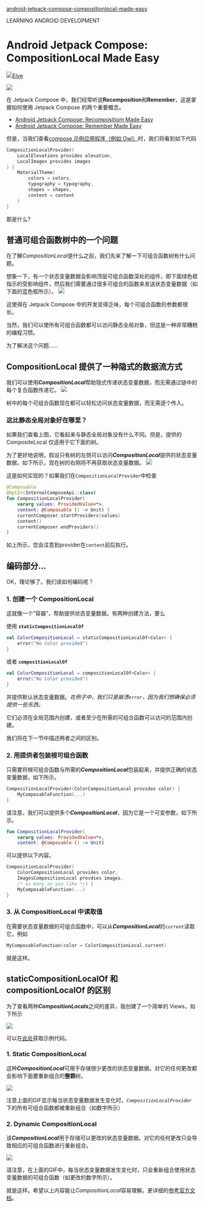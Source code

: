 [android-jetpack-compose-compositionlocal-made-easy](https://medium.com/mobile-app-development-publication/android-jetpack-compose-compositionlocal-made-easy-8632b201bfcd)

LEARNING ANDROID DEVELOPMENT
# Android Jetpack Compose: CompositionLocal Made Easy

![](https://miro.medium.com/fit/c/96/96/1*0wVPGGR_3FMoPVGzT4nbTw.png)[Elye](https://medium.com/mobile-app-development-publication/android-jetpack-compose-compositionlocal-made-easy-8632b201bfcd#:~:text=Jetpack%20Compose%20Easier-,Elye,-Follow)

![](https://miro.medium.com/max/1400/0*ERW3euwdn8vnLA0B)

在 Jetpack Compose 中，我们经常听说**Recomposition**和**Remember**，这是掌握如何使用 Jetpack Compose 的两个重要概念。

* [Android Jetpack Compose: Recompositiom Made Easy](https://medium.com/mobile-app-development-publication/android-jetpack-compose-compositionlocal-made-easy-8632b201bfcd)
* [Android Jetpack Compose: Remember Made Easy](https://medium.com/mobile-app-development-publication/android-jetpack-compose-remember-made-easy-8bd86a48536c)

但是，当我们查看[compose 示例应用程序（例如 Owl）](https://github.com/android/compose-samples)时，我们将看到如下代码
```kotlin
CompositionLocalProvider(
    LocalElevations provides elevation,
    LocalImages provides images
) {
    MaterialTheme(
        colors = colors,
        typography = typography,
        shapes = shapes,
        content = content
    )
}
```

那是什么?

## 普通可组合函数树中的一个问题
在了解*CompositionLocal*是什么之前，我们先来了解一下可组合函数树有什么问题。

想象一下，有一个状态变量数据会影响顶层可组合函数深处的组件，即下面绿色框指示的受影响组件，然后我们需要通过很多可组合的函数来发送状态变量数据（如下面的蓝色框所示）。
![](https://miro.medium.com/max/1400/1*SrWZsev9dPz2qNpekxD18A.png)

这使得在 Jetpack Compose 中的开发变得乏味，每个可组合函数的参数都很长。

当然，我们可以使所有可组合函数都可以访问静态全局对象，但这是一种非常糟糕的编程习惯。

为了解决这个问题......

## CompositionLocal 提供了一种隐式的数据流方式

我们可以使用***CompositionLocal***帮助隐式传递状态变量数据，而无需通过链中的每个复合函数传递它。
![](https://miro.medium.com/max/1400/1*0mGUmg_Cw0Mr333Oa59A6Q.png)

树中的每个可组合函数现在都可以轻松访问状态变量数据，而无需逐个传入。

### 这比静态全局对象好在哪里？
如果我们查看上图，它看起来与静态全局对象没有什么不同。但是，提供的 CompositeLocal 仅适用于它下面的树。

为了更好地说明，假设只有树的左侧可以访问***CompositionLocal***提供的状态变量数据，如下所示，现在树的右侧将不再获取状态变量数据。
![](https://miro.medium.com/max/1400/1*kGZ79Pj-LtRXfkNdTo8lcg.png)

这是如何实现的？如果我们在```CompositionLocalProvider```中检查

```kotlin
@Composable
@OptIn(InternalComposeApi::class)
fun CompositionLocalProvider(
    vararg values: ProvidedValue<*>, 
    content: @Composable () -> Unit) {
    currentComposer.startProviders(values)
    content()
    currentComposer.endProviders()
}
```

如上所示，您会注意到provider在```content```前后执行。

## 编码部分…
OK，理论够了。我们该如何编码呢？

### 1. 创建一个 CompositionLocal
这就像一个“容器”，帮助提供状态变量数据。有两种创建方法，要么

使用 **```staticCompositionLocalOf```**

```kotlin
val ColorCompositionLocal = staticCompositionLocalOf<Color> {
    error("No Color provided")
}
```

或者 **```compositionLocalOf```**

```kotlin
val ColorCompositionLocal = compositionLocalOf<Color> {
    error("No Color provided")
}
```

并提供默认状态变量数据。*在例子中，我们只是崩溃```error```，因为我们想确保必须提供一些东西。*

它们必须在全局范围内创建，或者至少在所需的可组合函数可以访问的范围内创建。

我们将在下一节中描述两者之间的区别。

### 2. 用提供者包装根可组合函数
只需要将根可组合函数与所需的***CompositionLocal***包装起来，并提供正确的状态变量数据，如下所示。

```kotlin
CompositionLocalProvider(ColorCompositionLocal provides color) {
    MyComposableFunction(...)
}
```

请注意，我们可以提供多个***CompositionLocal***，因为它是一个可变参数，如下所示。

```kotlin
fun CompositionLocalProvider(
    vararg values: ProvidedValue<*>, 
    content: @Composable () -> Unit)
```

可以提供以下内容。

```kotlin
CompositionLocalProvider(
    ColorCompositionLocal provides color,
    ImagesCompositionLocal provdies images,
    /* as many as you like */) {
    MyComposableFunction(...)
}
```

### 3. 从 CompositionLocal 中读取值
在需要状态变量数据的可组合函数中，可以从***CompositionLocal***的```current```读取它，例如

```kotlin
MyComposableFunction(color = ColorCompositionLocal.current)
```

就是这样。

## staticCompositionLocalOf 和 compositionLocalOf 的区别

为了查看两种***CompositionLocals***之间的差异，我创建了一个简单的 Views，如下所示

![](https://miro.medium.com/max/1400/1*rr02DmjqlAGfPb8HvGh-gg.png)

可以在[此处](https://github.com/elye/demo_android_jetpack_compose_composition_local)获取示例代码。

### 1. Static CompositionLocal
这种***CompositionLocal***可用于存储很少更改的状态变量数据。对它的任何更改都会影响下面要重新组合的**整颗**树。

![](https://miro.medium.com/max/800/1*XPZBIfmZgxJU2oN8Nm_n_g.gif)

注意上面的GIF显示每当状态变量数据发生变化时，*```CompositionLocalProvider```* 下的所有可组合函数都被重新组合（如数字所示）

### 2. Dynamic CompositionLocal
该***CompositionLocal***用于存储可以更改的状态变量数据。对它的任何更改只会导致相应的可组合函数进行重新组合。

![](https://miro.medium.com/max/800/1*wQIBkG7EQUb2pvgfG7MlLQ.gif)

请注意，在上面的GIF中，每当状态变量数据发生变化时，只会重新组合使用状态变量数据的可组合函数（如更改的数字所示）。

就是这样。希望以上内容能让*CompositionLocal*容易理解。更详细的[参考官方文档](https://developer.android.com/reference/kotlin/androidx/compose/runtime/CompositionLocal)。
